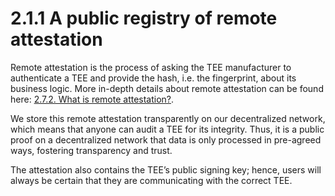 # 2.1.1 A public registry of remote attestation

Remote attestation is the process of asking the TEE manufacturer to authenticate a TEE and provide the hash, i.e. the fingerprint, about its business logic. More in-depth details about remote attestation can be found here: [2.7.2. What is remote attestation?](../2.7-privacy-technology-trusted-execution-environments/2.7.2-what-is-remote-attestation.md).

We store this remote attestation transparently on our decentralized network, which means that anyone can audit a TEE for its integrity. Thus, it is a public proof on a decentralized network that data is only processed in pre-agreed ways, fostering transparency and trust.

The attestation also contains the TEE’s public signing key; hence, users will always be certain that they are communicating with the correct TEE.
